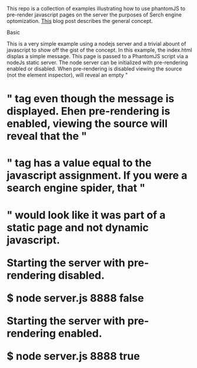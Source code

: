 This repo is a collection of examples illustrating how to use phantomJS to pre-render javascript pages on the server the purposes of Serch engine optomization. [This](http://thedigitalself.com/blog/seo-and-javascript-with-phantomjs-server-side-rendering) blog post describes the general concept. 

Basic

This is a very simple example using a nodejs server and a trivial abount of javascript to show off the gist of the concept. In this example, the index.html displas a simple message. This page is passed to a PhantomJS script via a nodeJs static server. The node server can be initialized with pre-rendering enabled or disabled. When pre-rendering is disabled viewing the source (not the element inspector), will reveal an empty "<h1>" tag even though the message is displayed. Ehen pre-rendering is enabled, viewing the source will reveal that the "<h1>" tag has a value equal to the javascript assignment. If you were a search engine spider, that "<h1>" would look like it was part of a static page and not dynamic javascript.

Starting the server with pre-rendering disabled.

$ node server.js 8888 false


Starting the server with pre-rendering enabled.

$ node server.js 8888 true